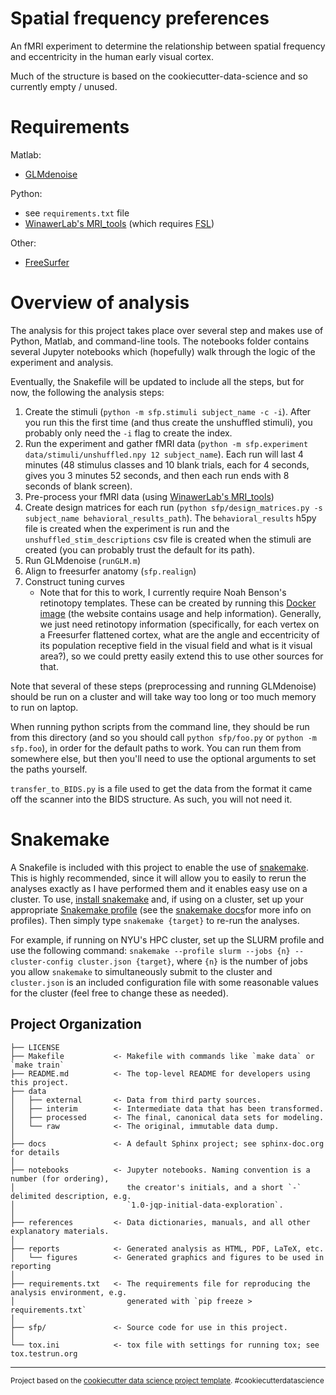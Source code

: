 Spatial frequency preferences
==============================

An fMRI experiment to determine the relationship between spatial
frequency and eccentricity in the human early visual cortex.

Much of the structure is based on the cookiecutter-data-science and so
currently empty / unused.

# Requirements

Matlab:

 - [GLMdenoise](https://github.com/kendrickkay/GLMdenoise/)
 
Python: 

 - see `requirements.txt` file
 - [WinawerLab's MRI_tools](https://github.com/WinawerLab/MRI_tools)
   (which requires [FSL](https://fsl.fmrib.ox.ac.uk/fsl/fslwiki/))

Other: 

 - [FreeSurfer](http://freesurfer.net/)

# Overview of analysis

The analysis for this project takes place over several step and makes
use of Python, Matlab, and command-line tools. The notebooks folder
contains several Jupyter notebooks which (hopefully) walk through the
logic of the experiment and analysis.

Eventually, the Snakefile will be updated to include all the steps, but
for now, the following the analysis steps:

1. Create the stimuli (`python -m sfp.stimuli subject_name -c
   -i`). After you run this the first time (and thus create the
   unshuffled stimuli), you probably only need the `-i` flag to create
   the index.
2. Run the experiment and gather fMRI data (`python -m sfp.experiment
   data/stimuli/unshuffled.npy 12 subject_name`). Each run will last 4
   minutes (48 stimulus classes and 10 blank trials, each for 4
   seconds, gives you 3 minutes 52 seconds, and then each run ends
   with 8 seconds of blank screen).
3. Pre-process your fMRI data
   (using
   [WinawerLab's MRI_tools](https://github.com/WinawerLab/MRI_tools))
4. Create design matrices for each run (`python sfp/design_matrices.py
   -s subject_name behavioral_results_path`). The `behavioral_results`
   h5py file is created when the experiment is run and the
   `unshuffled_stim_descriptions` csv file is created when the stimuli
   are created (you can probably trust the default for its path).
5. Run GLMdenoise (`runGLM.m`)
6. Align to freesurfer anatomy (`sfp.realign`)
7. Construct tuning curves
    - Note that for this to work, I currently require Noah Benson's
      retinotopy templates. These can be created by running
      this
      [Docker image](https://hub.docker.com/r/nben/occipital_atlas/)
      (the website contains usage and help information). Generally, we
      just need retinotopy information (specifically, for each vertex
      on a Freesurfer flattened cortex, what are the angle and
      eccentricity of its population receptive field in the visual
      field and what is it visual area?), so we could pretty easily
      extend this to use other sources for that.

Note that several of these steps (preprocessing and running
GLMdenoise) should be run on a cluster and will take way too long or
too much memory to run on laptop.

When running python scripts from the command line, they should be run
from this directory (and so you should call `python sfp/foo.py` or
`python -m sfp.foo`), in order for the default paths to work. You can
run them from somewhere else, but then you'll need to use the optional
arguments to set the paths yourself.

`transfer_to_BIDS.py` is a file used to get the data from the format
it came off the scanner into the BIDS structure. As such, you will not
need it.

# Snakemake

A Snakefile is included with this project to enable the use
of [snakemake](http://snakemake.readthedocs.io/en/latest/). This is
highly recommended, since it will allow you to easily to rerun the
analyses exactly as I have performed them and it enables easy use on a
cluster. To
use,
[install snakemake](http://snakemake.readthedocs.io/en/latest/getting_started/installation.html) and,
if using on a cluster, set up your
appropriate
[Snakemake profile](https://github.com/Snakemake-Profiles/doc) (see
the
[snakemake docs](http://snakemake.readthedocs.io/en/latest/executable.html#profiles)for
more info on profiles). Then simply type `snakemake {target}` to
re-run the analyses. 

For example, if running on NYU's HPC cluster, set up the SLURM profile
and use the following command: `snakemake --profile slurm --jobs {n}
--cluster-config cluster.json {target}`, where `{n}` is the number of
jobs you allow `snakemake` to simultaneously submit to the cluster and
`cluster.json` is an included configuration file with some reasonable
values for the cluster (feel free to change these as needed).

Project Organization
------------

    ├── LICENSE
    ├── Makefile           <- Makefile with commands like `make data` or `make train`
    ├── README.md          <- The top-level README for developers using this project.
    ├── data
    │   ├── external       <- Data from third party sources.
    │   ├── interim        <- Intermediate data that has been transformed.
    │   ├── processed      <- The final, canonical data sets for modeling.
    │   └── raw            <- The original, immutable data dump.
    │
    ├── docs               <- A default Sphinx project; see sphinx-doc.org for details
    │
    ├── notebooks          <- Jupyter notebooks. Naming convention is a number (for ordering),
    │                         the creator's initials, and a short `-` delimited description, e.g.
    │                         `1.0-jqp-initial-data-exploration`.
    │
    ├── references         <- Data dictionaries, manuals, and all other explanatory materials.
    │
    ├── reports            <- Generated analysis as HTML, PDF, LaTeX, etc.
    │   └── figures        <- Generated graphics and figures to be used in reporting
    │
    ├── requirements.txt   <- The requirements file for reproducing the analysis environment, e.g.
    │                         generated with `pip freeze > requirements.txt`
    │
    ├── sfp/               <- Source code for use in this project.
    │
    └── tox.ini            <- tox file with settings for running tox; see tox.testrun.org


--------

<p><small>Project based on the <a target="_blank" href="https://drivendata.github.io/cookiecutter-data-science/">cookiecutter data science project template</a>. #cookiecutterdatascience</small></p>
